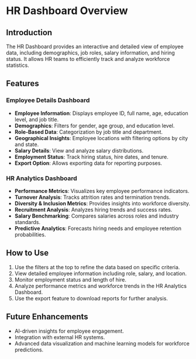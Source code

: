 # HR Dashboard Overview

## Introduction

The HR Dashboard provides an interactive and detailed view of employee data, including demographics, job roles, salary information, and hiring status. It allows HR teams to efficiently track and analyze workforce statistics.

## Features

### Employee Details Dashboard

- **Employee Information**: Displays employee ID, full name, age, education level, and job title.
- **Demographics**: Filters for gender, age group, and education level.
- **Role-Based Data**: Categorization by job title and department.
- **Geographical Insights**: Employee locations with filtering options by city and state.
- **Salary Details**: View and analyze salary distributions.
- **Employment Status**: Track hiring status, hire dates, and tenure.
- **Export Option**: Allows exporting data for reporting purposes.

### HR Analytics Dashboard

- **Performance Metrics**: Visualizes key employee performance indicators.
- **Turnover Analysis**: Tracks attrition rates and termination trends.
- **Diversity & Inclusion Metrics**: Provides insights into workforce diversity.
- **Recruitment Analysis**: Analyzes hiring trends and success rates.
- **Salary Benchmarking**: Compares salaries across roles and industry standards.
- **Predictive Analytics**: Forecasts hiring needs and employee retention probabilities.

## How to Use

1. Use the filters at the top to refine the data based on specific criteria.
2. View detailed employee information including role, salary, and location.
3. Monitor employment status and length of hire.
4. Analyze performance metrics and workforce trends in the HR Analytics Dashboard.
5. Use the export feature to download reports for further analysis.

## Future Enhancements

- AI-driven insights for employee engagement.
- Integration with external HR systems.
- Advanced data visualization and machine learning models for workforce predictions.

##
